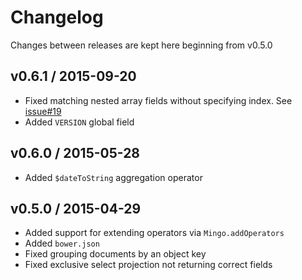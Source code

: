 Changelog
=========

Changes between releases are kept here beginning from v0.5.0


v0.6.1 / 2015-09-20
-------------------
- Fixed matching nested array fields without specifying index. See [issue#19](https://github.com/kofrasa/mingo/issues/19)
- Added `VERSION` global field


v0.6.0 / 2015-05-28
-------------------
- Added `$dateToString` aggregation operator


v0.5.0 / 2015-04-29
-------------------

- Added support for extending operators via `Mingo.addOperators`
- Added `bower.json`
- Fixed grouping documents by an object key
- Fixed exclusive select projection not returning correct fields
